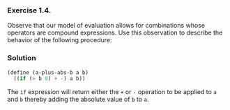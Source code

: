 ### Exercise 1.4. 
Observe that our model of evaluation allows for combinations whose operators are
compound expressions. Use this observation to describe the behavior of the
following procedure:

### Solution
```scheme
(define (a-plus-abs-b a b)
  ((if (> b 0) + -) a b))
```

The `if` expression will return either the `+` or `-` operation to be applied to
`a` and `b` thereby adding the absolute value of `b` to `a`.
